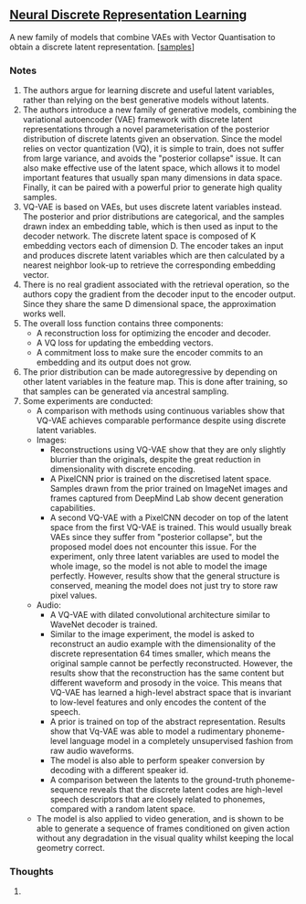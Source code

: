 ## [Neural Discrete Representation Learning](https://arxiv.org/abs/1711.00937)

A new family of models that combine VAEs with Vector Quantisation to obtain a discrete latent representation. \[[samples](https://avdnoord.github.io/homepage/vqvae/)\]

### Notes
1. The authors argue for learning discrete and useful latent variables, rather than relying on the best generative models without latents.
2. The authors introduce a new family of generative models, combining the variational autoencoder (VAE) framework with discrete latent representations through a novel parameterisation of the posterior distribution of discrete latents given an observation. Since the model relies on vector quantization (VQ), it is simple to train, does not suffer from large variance, and avoids the "posterior collapse" issue. It can also make effective use of the latent space, which allows it to model important features that usually span many dimensions in data space. Finally, it can be paired with a powerful prior to generate high quality samples.
3. VQ-VAE is based on VAEs, but uses discrete latent variables instead. The posterior and prior distributions are categorical, and the samples drawn index an embedding table, which is then used as input to the decoder network. The discrete latent space is composed of K embedding vectors each of dimension D. The encoder takes an input and produces discrete latent variables which are then calculated by a nearest neighbor look-up to retrieve the corresponding embedding vector.
4. There is no real gradient associated with the retrieval operation, so the authors copy the gradient from the decoder input to the encoder output. Since they share the same D dimensional space, the approximation works well.
5. The overall loss function contains three components:
   - A reconstruction loss for optimizing the encoder and decoder.
   - A VQ loss for updating the embedding vectors.
   - A commitment loss to make sure the encoder commits to an embedding and its output does not grow.
6. The prior distribution can be made autoregressive by depending on other latent variables in the feature map. This is done after training, so that samples can be generated via ancestral sampling.
7. Some experiments are conducted:
   - A comparison with methods using continuous variables show that VQ-VAE achieves comparable performance despite using discrete latent variables.
   - Images:
     - Reconstructions using VQ-VAE show that they are only slightly blurrier than the originals, despite the great reduction in dimensionality with discrete encoding.
     - A PixelCNN prior is trained on the discretised latent space. Samples drawn from the prior trained on ImageNet images and frames captured from DeepMind Lab show decent generation capabilities.
     - A second VQ-VAE with a PixelCNN decoder on top of the latent space from the first VQ-VAE is trained. This would usually break VAEs since they suffer from "posterior collapse", but the proposed model does not encounter this issue. For the experiment, only three latent variables are used to model the whole image, so the model is not able to model the image perfectly. However, results show that the general structure is conserved, meaning the model does not just try to store raw pixel values.
   - Audio:
     - A VQ-VAE with dilated convolutional architecture similar to WaveNet decoder is trained.
     - Similar to the image experiment, the model is asked to reconstruct an audio example with the dimensionality of the discrete representation 64 times smaller, which means the original sample cannot be perfectly reconstructed. However, the results show that the reconstruction has the same content but different waveform and prosody in the voice. This means that VQ-VAE has learned a high-level abstract space that is invariant to low-level features and only encodes the content of the speech.
     - A prior is trained on top of the abstract representation. Results show that Vq-VAE was able to model a rudimentary phoneme-level language model in a completely unsupervised fashion from raw audio waveforms.
     - The model is also able to perform speaker conversion by decoding with a different speaker id.
     - A comparison between the latents to the ground-truth phoneme-sequence reveals that the discrete latent codes are high-level speech descriptors that are closely related to phonemes, compared with a random latent space.
   - The model is also applied to video generation, and is shown to be able to generate a sequence of frames conditioned on given action without any degradation in the visual quality whilst keeping the local geometry correct.

### Thoughts
1. 
